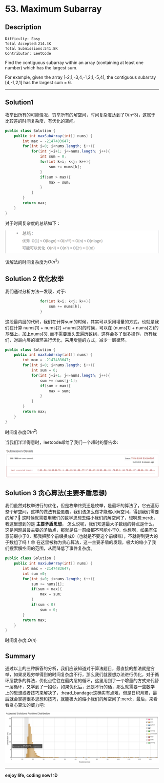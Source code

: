 # 53. Maximum Subarray

## Description

```
Difficulty: Easy
Total Accepted:214.3K
Total Submissions:541.8K
Contributor: LeetCode
```

Find the contiguous subarray within an array (containing at least one number) which has the largest sum.

For example, given the array [-2,1,-3,4,-1,2,1,-5,4],
the contiguous subarray [4,-1,2,1] has the largest sum = 6.

***

## Solution1

  枚举出所有的可能情况，穷举所有的解空间，时间复杂度达到了O(n^3)，这属于比较差的时间复杂度，有优化的空间。

```java
public class Solution {
    public int maxSubArray(int[] nums) {
        int max = -2147483647;
        for(int i=0; i<nums.length; i++){
            for(int j=i+1; j<=nums.length; j++){
                int sum = 0;
                for(int k=i; k<j; k++){
                    sum += nums[k];
                }
                if(sum > max){
                    max = sum;     
                }
            }
        }
        return max;
    }
}
```

对于时间复杂度的总结如下：

![](/053-Maximum_Subarray/时间复杂度总结.png)

该解法的时间复杂度为$O(n^3)$

## Solution 2 优化枚举
  我们通过分析方法一发现，对于:

```java
                for(int k=i; k<j; k++){
                    sum += nums[k];
                }
```

  这段最内层的代码，我们在计算sum的时候，其实可以采用增量的方式，也就是我们在计算 nums[1] + nums[2] +nums[3]的时候，可以在 (nums[1] + nums[2])的基础上，加上nums[3], 而不需要重头去遍历数组，这样会多了很多操作，所有我们，对最内层的循环进行优化，采用增量的方式，减少一层循环。

```java
public class Solution {
    public int maxSubArray(int[] nums) {
        int max = -2147483647;
        for(int i=0; i<nums.length; i++){
            int sum = 0;
            for(int j=i+1; j<=nums.length; j++){
                sum += nums[j-1];
                if(sum > max){
                    max = sum;     
                }
            }
        }
        return max;
    }
}
```

时间复杂度$O(n^2)$

当我们洋洋得意时，leetcode却给了我们一个超时的警告:fearful::

![](/053-Maximum_Subarray/两重循环超时.png)

## Solution 3 贪心算法(主要矛盾思想)
  我们虽然对枚举进行的优化，但是枚举终究还是枚举，是最坏的算法了，它去遍历整个解空间，这样的做法有些愚蠢，我们该怎么做才能缩小解空间，得到我们需要的解？:thinking:
  这时候就需要用我们的数学思想去缩小我们的解空间了，想啊想:nerd:，我这里想到的是 **主要矛盾思想**， 怎么说呢，我们知道最大子数组的特点是什么，这是问题最最主要的矛盾点，那就是任一前缀都不可能小于0，你想啊，如果有任意前缀小于0，那我把那个前缀换成0（也就是不要这个前缀嘛），不就得到更大的子数组了吗！:stuck_out_tongue_closed_eyes: 在这里被称为贪心算法，这一主要矛盾的发现，极大的缩小了我们搜索解空间的范围，从而降低了事件复杂度。

```java
public class Solution {
    public int maxSubArray(int[] nums) {
        int max = -2147483647;
        int sum =0;
        for(int i=0; i<nums.length; i++){
            sum += nums[i];
            if(sum > max){
                max = sum;
            }
            if(sum < 0)
                sum = 0;
        }
        return max;
    }
}
```

时间复杂度:$O(n)$

## Summary

 通过以上的三种解答的分析，我们应该知道对于算法题目，最直接的想法就是穷举，如果发现穷举得到的时间复杂度不行，那么我们就要想办法进行优化，对于循环层数多的算法，优化点往往在最内层的循环，这里用到了一个增量的方式来代替一层循环，又学到了一招:laughing:。如果优化后，还是不行的话，那么就需要一些数学上的思想或者技巧来解决了，:head_bandage:这确实有点难，但是日积月累，最后就会掌握很多思想和技巧，就能极大的缩小我们的解空间了:nerd:，最后，来看看贪心算法的威力吧:

![](/053-Maximum_Subarray/贪心算法的威力.png)

***

**enjoy life, coding now! :D**
